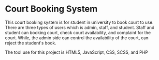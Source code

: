# Court Booking System 

This court booking system is for student in university to book court to use. There are three types of users which is admin, staff, and student. Staff and student can booking court, check court availability, and complaint for the court. While, the admin side can control the availability of the court, can reject the student's book.

The tool use for this project is HTML5, JavaScript, CSS, SCSS, and PHP
